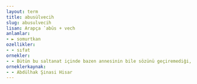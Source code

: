 ```yaml
---
layout: term
title: abusülvecih
slug: abusulvecih
lisan: Arapça ʽabūs + vech
anlamlar:
- ► somurtkan
ozellikler:
- - sıfat
ornekler:
- - Bütün bu saltanat içinde bazen annesinin bile sözünü geçiremediği, Ali Nizami Bey'in de sözünü geçiremediği bu tek adam köşkte bütün kalfaların abusülvecih suratlı demekle ittifak ettikleri Hüseyin Ağa idi.
orneklerkaynak:
- - Abdülhak Şinasi Hisar
---
```

